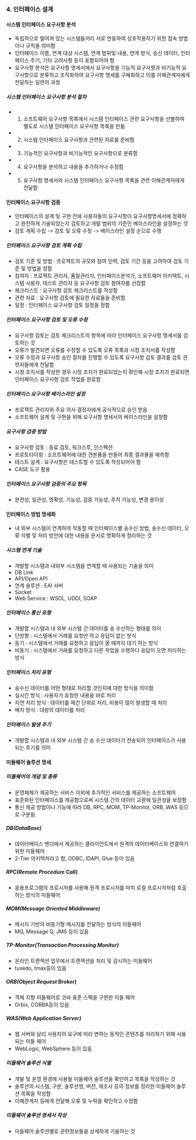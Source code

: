 ### 4. 인터페이스 설계
#### 시스템 인터페이스 요구사항 분석
* 독립적으로 떨어져 있는 시스템들끼리 서로 연동하여 상호작용하기 위한 접속 방법이나 규칙을 의미함
* 인터페이스 이름, 연계 대상 시스템, 연계 범위및 내용, 연계 방식, 송신 데이터, 인터페이스 주기, 기타 고려사항 등이 포함되어야 함
* 요구사항 분석은  요구사항 명세서에서 요구사항을 기능적 요구사항과 비기능적 요구사항으로 분류하고 조직화하여 요구사항 명세를 구체화하고 이를 이해관계자에게 전달하는 일련의 과정
##### 시스템 인터페이스 요구사항 분석 절차
* 1. 소프트웨어 요구사항 목록에서 시스템 인터페이스 관련 요구사항을 선별하여 별도로 시스템 인터페이스 요구사항 목록을 만듦
* 2. 시스템 인터페이스 요구사항과 관련된 자료를 준비함
* 3. 기능적인 요구사항과 비기능적인 요구사항으로 분류함
* 4. 요구사항을 분석하고 내용을 추가하거나 수정함
* 5. 요구사항 명세서와 시스템 인터페이스 요구사항 목록을 관련 이해관계자에게 전달함
#### 인터페이스 요구사항 검증
* 인터페이스의 설계 및 구현 전에 사용자들의 요구사항이 요구사항명세서에 정확하고 완전하게 기술되었는지 검토하고 개발 범위의 기준인 베이스라인을 설정하는 것
* 검토 계획 수립 -> 검토 및 오류 수정 -> 베이스라인 설정 순으로 수행
##### 인터페이스 요구사항 검토 계획 수립
* 검토 기준 및 방법 : 프로젝트의 규모와 참여 인력, 검토 기간 등을 고려하여 검토 기준 및 방법을 정함
* 참여자 : 프로젝트 관리자, 품질관리자, 인터페이스분석가, 소프트웨어 아키텍트, 시스템 사용자, 테스트 관리자  등 요구사항 검토 참여자를 선정함
* 체크리스트 : 요구사항 검토 체크리스트를 작성함
* 관련 자료 : 요구사항 검토에 필요한 자료들을 준비함
* 일정 : 인터페이스 요구사항 검토 일정을 정함
##### 인터페이스 요구사항 검토 및 오류 수정
* 요구사항 검토는 검토 체크리스트의 항목에 따라 인터페이스 요구사항 명세서를 검토하는 것
* 오류가 발견되면 오류를 수정할 수 있도록 오류 목록과 시정 조치서를 작성함
* 오류 수정과 요구사항 승인 절차를 진행할 수 있도록 요구사항 검토 결과를 검토 관련자들에게 전달함
* 시정 조치서를 작성한 경우 시정 조치가 완료되었는지 확인해 시정 조치가 완료되면 인터페이스 요구사항 검토 작업을 완료함
##### 인터페이스 요구사항 베이스라인 설정
* 프로젝트 관리자와 주요 의사 결정자에게 공식적으로 승인 받음
* 소프트웨어 설계 및 구현을 위해 요구사항 명세서의 베이스라인을 설정함
##### 요구사항 검증 방법
* 요구사항 검토 : 동료 검토, 워크스루, 인스펙션
* 프로토타이핑 : 소프트웨어에 대한 견본품을 만들어 최종 결과물을 예측함
* 테스트 설계 : 요구사항은 테스트할 수 있도록 작성되어야 함
* CASE 도구 활용 
##### 인터페이스 요구사항 검증의 주요 항목
* 완전성, 일관성, 명확성, 기능성, 검증 가능성, 추적 가능성, 변경 용이성

#### 인터페이스 방법 명세화
* 내 외부 시스템이 연계하여 작동할 때 인터페이스별 송수신 방법, 송수신 데이터, 오류 식별 및 처리 방안에 대한 내용을 문서로 명확하게 정리하는 것
##### 시스템 연계 기술
* 개발할 시스템과 내외부 시스템을 연계할 때 사용되는 기술을 의미
* DB Link
* API/Open API
* 연계 솔루션 : EAI 서버
* Socket
* Web Service : WSDL, UDDI, SOAP
##### 인터페이스 통신 유형
* 개발할 시스템과 내 외부 시스템 간 데이터를 송 수신하는 형태를 의미
* 단방향 : 시스템에서 거래를 요청만 하고 응답이 없는 방식
* 동기 : 시스템에서 거래를 요청하고 응답이 올 때까지 대기 하는 방식
* 비동기 : 시스템에서 거래를 요청하고 다른 작업을 수행하다 응답이 오면 처리하는 방식
##### 인터페이스 처리 유형
* 송수신 데이터를 어떤 형태로 처리할 것인지에 대한 방식을 의미함
* 실시간 방식 : 사용자가 요청한 내용을 바로 처리
* 지연 처리 방식 : 데이터를 매건 단위로 처리, 비용이 많이 발생할 때 처리
* 배치 방식 : 대량의 데이터를 처리
##### 인터페이스 발생 주기
* 개발할 시스템과 내 외부 시스템 간 송 수신 데이터가 전송되어 인터페이스가 사용되는 주기를 의미
 #### 미들웨어 솔루션 명세
##### 미들웨어의 개념 및 종류
* 운영체제가 제공하는 서비스 이외에 추가적인 서비스를 제공하는 소프트웨어
* 표준화된 인터페이스를 제공함으로써 시스템 간의 데이터 교환에 일관성을 보장함
* 통신 제공 방법이나 기능에 따라 DB, RPC, MOM, TP-Monitor, ORB, WAS 등으로 구분됨
##### DB(DataBase)
* 데이터베이스 벤더에서 제공하는 클라이언트에서 원격의 데이터베이스와 연결하기 위한 미들웨어
* 2-Tier 아키텍처라고 함, ODBC, IDAPI, Glue 등이 있음
##### RPC(Remote Procedure Call)
* 응용프로그램의 프로시저를 사용해 원격 프로시저를 마치 로컬 프로시저처럼 호출하는 방식의 미들웨어
##### MOM(Message Oriented Middleware)
* 메시지 기반의 비동기형 메시지를 전달하는 방식의 미들웨어
* MQ, Message Q, JMS 등이 있음
##### TP-Monitor(Transaction Processing Monitor)
* 온라인 트랜잭션 업무에서 트랜잭션을 처리 및 감시하는 미들웨어
* tuxedo, tmax등이 있음
##### ORB(Object Request Broker)
* 객체 지향 미들웨어로 코바 표준 스펙을 구현한 미들 웨어
* Orbix, CORBA등이 있음
##### WAS(Web Application Server)
* 웹 서버와 달리 사용자의 요구에 따라 변하는 동적인 콘텐츠를 처리하기 위해 사용되는 미들 웨어
* WebLogic, WebSphere 등이 있음
##### 미들웨어 솔루션 식별
* 개발 및 운영 환경에 사용될 미들웨어 솔루션을 확인하고 목록을 작성하는 것
* 솔루션의 시스템, 구분, 솔루션명, 버전, 제조사 등의 정보를 정리한 미들웨어 솔루션 목록을 작성함
* 이해관계자 등에게 전달해 오류 및 누락을 확인하고 수정함
##### 미들웨어 솔루션 명세서 작성
* 미들웨어 솔루션별로 관련정보들을 상세하게 기술하는 것
